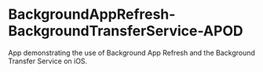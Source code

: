 # BackgroundAppRefresh-BackgroundTransferService-APOD
App demonstrating the use of Background App Refresh and the Background Transfer Service on iOS.

